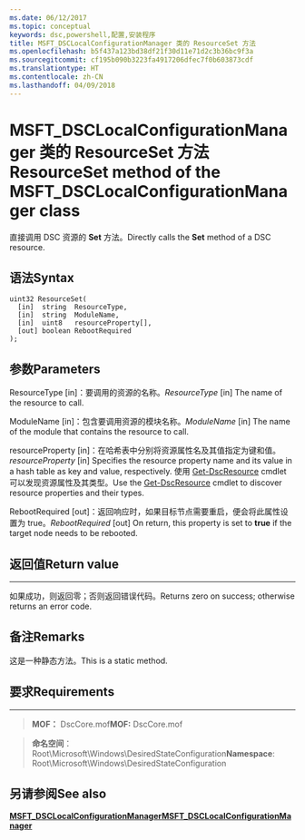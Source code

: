 ```yaml
---
ms.date: 06/12/2017
ms.topic: conceptual
keywords: dsc,powershell,配置,安装程序
title: MSFT_DSCLocalConfigurationManager 类的 ResourceSet 方法
ms.openlocfilehash: b5f437a123bd38df21f30d11e71d2c3b36bc9f3a
ms.sourcegitcommit: cf195b090b3223fa4917206dfec7f0b603873cdf
ms.translationtype: HT
ms.contentlocale: zh-CN
ms.lasthandoff: 04/09/2018
---
```

# <a name="resourceset-method-of-the-msftdsclocalconfigurationmanager-class"></a><span data-ttu-id="0894d-103">MSFT_DSCLocalConfigurationManager 类的 ResourceSet 方法</span><span class="sxs-lookup"><span data-stu-id="0894d-103">ResourceSet method of the MSFT_DSCLocalConfigurationManager class</span></span>

<span data-ttu-id="0894d-104">直接调用 DSC 资源的 **Set** 方法。</span><span class="sxs-lookup"><span data-stu-id="0894d-104">Directly calls the **Set** method of a DSC resource.</span></span>

<a name="syntax"></a><span data-ttu-id="0894d-105">语法</span><span class="sxs-lookup"><span data-stu-id="0894d-105">Syntax</span></span>
------

```mof
uint32 ResourceSet(
  [in]  string  ResourceType,
  [in]  string  ModuleName,
  [in]  uint8   resourceProperty[],
  [out] boolean RebootRequired
);
```

<a name="parameters"></a><span data-ttu-id="0894d-106">参数</span><span class="sxs-lookup"><span data-stu-id="0894d-106">Parameters</span></span>
----------

<span data-ttu-id="0894d-107">ResourceType \[in\]：要调用的资源的名称。</span><span class="sxs-lookup"><span data-stu-id="0894d-107">*ResourceType* \[in\] The name of the resource to call.</span></span>

<span data-ttu-id="0894d-108">ModuleName \[in\]：包含要调用资源的模块名称。</span><span class="sxs-lookup"><span data-stu-id="0894d-108">*ModuleName* \[in\] The name of the module that contains the resource to call.</span></span>

<span data-ttu-id="0894d-109">resourceProperty \[in\]：在哈希表中分别将资源属性名及其值指定为键和值。</span><span class="sxs-lookup"><span data-stu-id="0894d-109">*resourceProperty* \[in\] Specifies the resource property name and its value in a hash table as key and value, respectively.</span></span> <span data-ttu-id="0894d-110">使用 [Get-DscResource](https://technet.microsoft.com/library/dn521625.aspx) cmdlet 可以发现资源属性及其类型。</span><span class="sxs-lookup"><span data-stu-id="0894d-110">Use the [Get-DscResource](https://technet.microsoft.com/library/dn521625.aspx) cmdlet to discover resource properties and their types.</span></span>

<span data-ttu-id="0894d-111">RebootRequired \[out\]：返回响应时，如果目标节点需要重启，便会将此属性设置为 true。</span><span class="sxs-lookup"><span data-stu-id="0894d-111">*RebootRequired* \[out\] On return, this property is set to **true** if the target node needs to be rebooted.</span></span>

## <a name="return-value"></a><span data-ttu-id="0894d-112">返回值</span><span class="sxs-lookup"><span data-stu-id="0894d-112">Return value</span></span>
------------

<span data-ttu-id="0894d-113">如果成功，则返回零；否则返回错误代码。</span><span class="sxs-lookup"><span data-stu-id="0894d-113">Returns zero on success; otherwise returns an error code.</span></span>

## <a name="remarks"></a><span data-ttu-id="0894d-114">备注</span><span class="sxs-lookup"><span data-stu-id="0894d-114">Remarks</span></span>

<span data-ttu-id="0894d-115">这是一种静态方法。</span><span class="sxs-lookup"><span data-stu-id="0894d-115">This is a static method.</span></span>

## <a name="requirements"></a><span data-ttu-id="0894d-116">要求</span><span class="sxs-lookup"><span data-stu-id="0894d-116">Requirements</span></span>
------------
><span data-ttu-id="0894d-117">**MOF：** DscCore.mof</span><span class="sxs-lookup"><span data-stu-id="0894d-117">**MOF:** DscCore.mof</span></span>

><span data-ttu-id="0894d-118">**命名空间**：Root\Microsoft\Windows\DesiredStateConfiguration</span><span class="sxs-lookup"><span data-stu-id="0894d-118">**Namespace**: Root\Microsoft\Windows\DesiredStateConfiguration</span></span>


## <a name="see-also"></a><span data-ttu-id="0894d-119">另请参阅</span><span class="sxs-lookup"><span data-stu-id="0894d-119">See also</span></span>


[<span data-ttu-id="0894d-120">**MSFT_DSCLocalConfigurationManager**</span><span class="sxs-lookup"><span data-stu-id="0894d-120">**MSFT_DSCLocalConfigurationManager**</span></span>](msft-dsclocalconfigurationmanager.md)